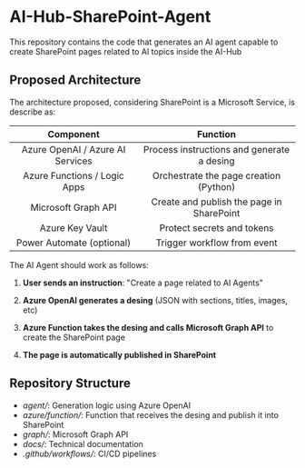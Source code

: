 # AI-Hub-SharePoint-Agent

This repository contains the code that generates an AI agent capable to create SharePoint pages related to AI topics inside the AI-Hub

## Proposed Architecture

The architecture proposed, considering SharePoint is a Microsoft Service, is describe as:

| Component  | Function |
|:--:|:--:|
|Azure OpenAI / Azure AI Services | Process instructions and generate a desing |
| Azure Functions / Logic Apps | Orchestrate the page creation (Python) |
| Microsoft Graph API | Create and publish the page in SharePoint |
| Azure Key Vault | Protect secrets and tokens |
| Power Automate (optional) | Trigger workflow from event |


The AI Agent should work as follows:

1. **User sends an instruction**: "Create a page related to AI Agents"

2. **Azure OpenAI generates a desing** (JSON with sections, titles, images, etc)

3. **Azure Function takes the desing and calls Microsoft Graph API** to create the SharePoint page

4. **The page is automatically published in SharePoint**

## Repository Structure

- *agent/*: Generation logic using Azure OpenAI
- *azure/function/*: Function that receives the desing and publish it into SharePoint
- *graph/*: Microsoft Graph API
- *docs/*: Technical documentation
- *.github/workflows/*: CI/CD pipelines

